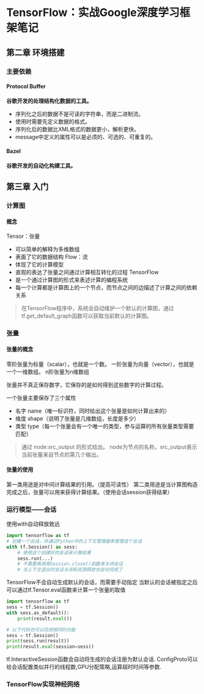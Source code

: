 # TensorFlow：实战Google深度学习框架笔记
## 第二章 环境搭建

### 主要依赖

#### Protocol Buffer
**谷歌开发的处理结构化数据的工具。**
- 序列化之后的数据不是可读的字符串，而是二进制流。
- 使用时需要先定义数据的格式。
- 序列化后的数据比XML格式的数据更小，解析更快。
- message中定义的属性可以是必须的、可选的、可重复的。
#### Bazel
**谷歌开发的自动化构建工具。**

## 第三章 入门

### 计算图

#### 概念

Tensor：张量
- 可以简单的解释为多维数组
- 表面了它的数据结构
Flow：流
- 体现了它的计算模型
- 直观的表达了张量之间通过计算相互转化的过程
TensorFlow
- 是一个通过计算图的形式来表述计算的编程系统
- 每一个计算都是计算图上的一个节点，而节点之间的边描述了计算之间的依赖关系

> 在TensorFlow程序中，系统会自动维护一个默认的计算图，通过tf.get_default_graph函数可以获取当前默认的计算图。

### 张量

#### 张量的概念
零阶张量为标量（scalar），也就是一个数。
一阶张量为向量（vector），也就是一个一维数组。
n阶张量为n维数组

张量并不真正保存数字，它保存的是如何得到这些数字的计算过程。

一个张量主要保存了三个属性
- 名字 name（唯一标识符，同时给出这个张量是如何计算出来的） 
- 维度 shape（说明了张量是几维数组，长度是多少）
- 类型 type（每一个张量会有一个唯一的类型，参与运算的所有张量类型需要匹配）

> 通过 node:src_output 的形式给出。
node为节点的名称，src_output表示当前张量来自节点的第几个输出。

#### 张量的使用

第一类用途是对中间计算结果的引用。（提高可读性）
第二类用途是当计算图构造完成之后，张量可以用来获得计算结果。（使用会话session获得结果）

### 运行模型——会话
使用with自动释放致远
```python
import tensorflow as tf
# 创建一个会话，并通过Python中的上下文管理器来管理这个会话
with tf.Session() as sess:
    # 使用这个创建好的会话来计算结果
    sess.run(...)
    # 不需要再调用Session.close()函数来关闭会话
    # 当上下文退出时会话关闭和资源释放也自动完成了    
```
TensorFlow不会自动生成默认的会话，而需要手动指定
当默认的会话被指定之后可以通过tf.Tensor.eval函数来计算一个张量的取值
```python
import tensorflow as tf
sess = tf.Session()
with sess.as_default():
    print(result.eval())

# 以下代码也可以完成相同的功能
sess = tf.Session()
print(sess.run(result))
print(result.eval(session=sess))
```

tf.InteractiveSession函数会自动将生成的会话注册为默认会话.
ConfigProto可以给会话配置类似并行的线程数,GPU分配策略,运算超时时间等参数.

### TensorFlow实现神经网络
